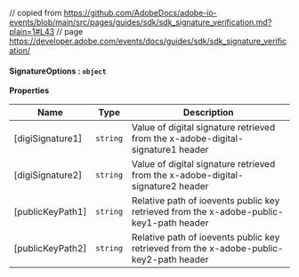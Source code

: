 // copied from https://github.com/AdobeDocs/adobe-io-events/blob/main/src/pages/guides/sdk/sdk_signature_verification.md?plain=1#L43
// page https://developer.adobe.com/events/docs/guides/sdk/sdk_signature_verification/

#### SignatureOptions : `object`

**Properties**

| Name | Type | Description |
| --- | --- | --- |
| [digiSignature1] | `string` | Value of digital signature retrieved from the x-adobe-digital-signature1 header |
| [digiSignature2] | `string` | Value of digital signature retrieved from the x-adobe-digital-signature2 header |
| [publicKeyPath1] | `string` | Relative path of ioevents public key retrieved from the x-adobe-public-key1-path header |
| [publicKeyPath2] | `string` | Relative path of ioevents public key retrieved from the x-adobe-public-key2-path header |
